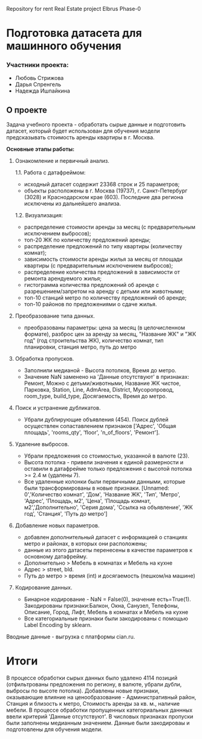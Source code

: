 Repository for rent Real Estate project Elbrus Phase-0

# Подготовка датасета для машинного обучения  

### Участники проекта:

* Любовь Стрижова
* Дарья Спренгель
* Надежда Ишпайкина

## О проекте
Задача учебного проекта - обработать сырые данные и подготовить датасет, который будет использован для обучения модели предсказывать стоимость аренды квартиры в г. Москва. 

**Основные этапы работы:**
1. Ознакомление и первичный анализ.
   
   1.1. Работа с датафреймом:
      * исходный датасет содержит 23368 строк и 25 параметров;
      * объекты расположены в г. Москва (19737), г. Санкт-Петербург (3028) и Краснодарском крае (603). Последние два региона исключены из дальнейшего анализа.
        
   1.2. Визуализация:
      * распределение стоимости аренды за месяц (с предварительным исключением выбросов);
      * топ-20 ЖК по количеству предложений аренды;
      * распределение предложений по типу квартиры (количеству комнат);
      * зависимость стоимости аренды жилья за месяц от площади квартиры (с предварительным исключением выбросов);
      * распределение количества предложений в зависимости от ремонта арендуемого жилья;
      * гистограмма количества предложений об аренде с разрешением/запретом на аренду с детьми или животными;
      * топ-10 станций метро по количеству предложений об аренде;
      * топ-10 районов по предложениями о сдаче жилья.
        
2. Преобразование типа данных.
   * преобразованы параметры: цена за месяц (в целочисленном формате), разброс цен за аренду за месяц, "Название ЖК" и "ЖК год" (год строительства ЖК), количество комнат, тип планировки, станция метро, путь до метро
  
3. Обработка пропусков.
   * Заполнили медианой - Высота потолков,  Время до метро.
   * Значение NaN заменено на 'Данные отсутствуют' в признаках: Ремонт, Можно с детьми/животными, Название ЖК чистое, Парковка, Station, Line, AdmArea, District, Мусоропровод, room_type,  build_type, Досягаемость, Время до метро.

4. Поиск и устранение дубликатов.
   * Убрали дублирующие объявления (454). Поиск дублей осуществлен сопаставлением признаков ['Адрес', 'Общая площадь', 'rooms_qty', 'floor', 'n_of_floors', 'Ремонт'].

5. Удаление выбросов.
   * Убрали предложения со стоимостью, указанной в валюте (23). 
   * Высота потолка - привели значения к единой размерности и оставили в датафрейме только предложения с высотой потолка >= 2.4 м (удалены 7).
   * Все удаленные колонки были первичными данными, которые были трансформированы в новые признаки. [Unnamed: 0','Количество комнат', 'Дом', 'Название ЖК', 'Тип', 'Метро', 'Адрес', 'Площадь, м2', 'Цена', 'Площадь комнат, м2','Дополнительно', 'Серия дома', 'Ссылка на объявление', 'ЖК год', 'Станция', 'Путь до метро']
     
6. Добавление новых параметров.
   * добавлен дополнительный датасет с информацией о станциях метро и районах, в которых они расположены;
   * данные из этого датасеты перенесены в качестве параметров к основному датафрейму.
   * Дополнительно > Мебель в комнатax и Мебель на кухне 
   * Адрес > street, bld.
   * Путь до метро > время (int) и досягаемость (пешком/на машине)

7. Кодирование данных.
   * Бинарное кодирование - NaN = False(0), значение есть=True(1). Закодированы признаки:Балкон, Окна, Санузел, Телефоны, Описание, Город, Лифт, Мебель в комнатax и Мебель на кухне 
   * Все категориальные признаки были закодированы c помощью Label Encoding by sklearn.

Вводные данные - выгрузка с платформы cian.ru. 

# Итоги
В процессе обработки сырых данных было удалено 4114 позиций (отфильтрованы предложения по региону, в валюте, убрали дубли, выбросы по высоте потолка).
Добавлены новые признаки, оказывающие влияние на ценообразование - Административный район, Станция и близость к метро, Стоимость аренды за кв. м., наличие мебели.
В процессе обработки пропущенных категориальных даннных ввели критерий 'Данные отсутствуют'. В числовых признаках пропуски были заполнены медианным значением. 
Данные были закодироваы и подготовлены для обучения модели. 


